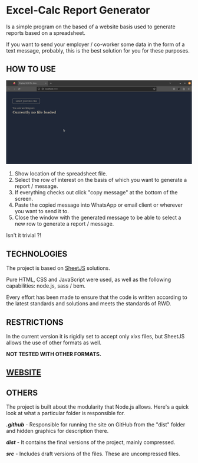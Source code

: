 # Excel-Calc Report Generator

Is a simple program on the based of a website basis used to generate reports based on a spreadsheet.

If you want to send your employer / co-worker some data in the form of a text message, probably, this is the best solution for you for these purposes.

## HOW TO USE

![added a gif showing the project](./.github/project_img/Peek%202023-09-01%2003-50.gif)

1. Show location of the spreadsheet file.
2. Select the row of interest on the basis of which you want to generate a report / message.
3. If everything checks out click "copy message" at the bottom of the screen.
4. Paste the copied message into WhatsApp or email client or wherever you want to send it to.
5. Close the window with the generated message to be able to select a new row to generate a report / message.

Isn't it trivial ?!

## TECHNOLOGIES

The project is based on [SheetJS](https://sheetjs.com/) solutions.

Pure HTML, CSS and JavaScript were used, as well as the following capabilities: node.js, sass / bem.

Every effort has been made to ensure that the code is written according to the latest standards and solutions and meets the standards of RWD.

## RESTRICTIONS

In the current version it is rigidly set to accept only xlxs files, but SheetJS allows the use of other formats as well.

**NOT TESTED WITH OTHER FORMATS.**

## **[WEBSITE](https://ricc3.github.io/excel-calc_report_generator/)**

## OTHERS

The project is built about the modularity that Node.js allows.
Here's a quick look at what a particular folder is responsible for.

**_.github_** - Responsible for running the site on GitHub from the "dist" folder and hidden graphics for description there.

**_dist_** - It contains the final versions of the project, mainly compressed.

**_src_** - Includes draft versions of the files. These are uncompressed files.
